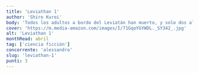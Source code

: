 ```yaml
---
title: 'Leviathan 1'
author: 'Shiro Kuroi'
body: 'Todos los adultos a bordo del Leviatán han muerto, y solo dos alumnos saben que la ayuda no va a llegar. ¿Deberían avisar a sus amigos e intentar encontrar juntos una salida a esta situación tan desesperada?'
cover: 'https://m.media-amazon.com/images/I/71GqoYGYWDL._SY342_.jpg'
alt: 'Leviathan 1'
monthRead: abril
tag: ['ciencia ficción']
concorrente: 'alessandro'
slug: 'leviathan-1'
punti: 3
---
```

